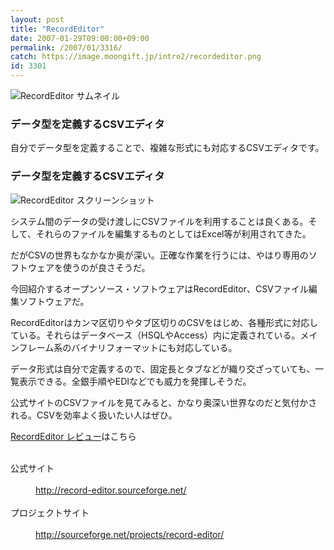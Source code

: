 ```yaml
---
layout: post
title: "RecordEditor"
date: 2007-01-29T09:00:00+09:00
permalink: /2007/01/3316/
catch: https://image.moongift.jp/intro2/recordeditor.png
id: 3301
---
```

 ![RecordEditor サムネイル](https://image.moongift.jp/intro2/recordeditor.t.png "RecordEditor サムネイル")
  

### データ型を定義するCSVエディタ
  
自分でデータ型を定義することで、複雑な形式にも対応するCSVエディタです。  
<!--more-->  

### データ型を定義するCSVエディタ
  

![RecordEditor スクリーンショット](https://image.moongift.jp/intro2/recordeditor.png "RecordEditor スクリーンショット")

  

システム間のデータの受け渡しにCSVファイルを利用することは良くある。そして、それらのファイルを編集するものとしてはExcel等が利用されてきた。

  

だがCSVの世界もなかなか奥が深い。正確な作業を行うには、やはり専用のソフトウェアを使うのが良さそうだ。

  

今回紹介するオープンソース・ソフトウェアはRecordEditor、CSVファイル編集ソフトウェアだ。

  

RecordEditorはカンマ区切りやタブ区切りのCSVをはじめ、各種形式に対応している。それらはデータベース（HSQLやAccess）内に定義されている。メインフレーム系のバイナリフォーマットにも対応している。

  

データ形式は自分で定義するので、固定長とタブなどが織り交ざっていても、一覧表示できる。全銀手順やEDIなどでも威力を発揮しそうだ。

  

公式サイトのCSVファイルを見てみると、かなり奥深い世界なのだと気付かされる。CSVを効率よく扱いたい人はぜひ。

  

[RecordEditor レビュー](http://oss.moongift.jp/review/i-3319.html)はこちら

  
<dl>
<br><dt>公式サイト</dt>
<br><dd><a href="http://record-editor.sourceforge.net/" target="_blank">http://record-editor.sourceforge.net/</a></dd>
<br><dt>プロジェクトサイト</dt>
<br><dd><a href="http://sourceforge.net/projects/record-editor/" target="_blank">http://sourceforge.net/projects/record-editor/</a></dd>
<br>
</dl>